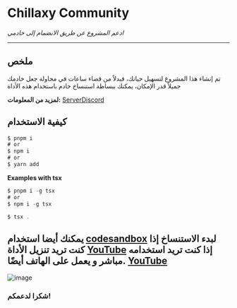 # Chillaxy Community

*ادعم المشروع عن طريق الانضمام إلى خادمي*

---

## ملخص
تم إنشاء هذا المشروع لتسهيل حياتك، فبدلاً من قضاء ساعات في محاولة جعل خادمك جميلاً قدر الإمكان، يمكنك ببساطة استنساخ خادم باستخدام هذه الأداة

**لمزيد من المعلومات:** [ServerDiscord](https://discord.gg/jWqyCXUsF3)

## كيفية الاستخدام
```typescript
$ pnpm i
# or
$ npm i
# or
$ yarn add
```
**Examples with tsx**
```typescript
$ pnpm i -g tsx
# or
$ npm i -g tsx
```

```typescript
$ tsx .
```
**يمكنك أيضا استخدام [codesandbox](https://codesandbox.io/dashboard/recent) لبدء الاستنساخ**
**إذا كنت تريد تنزيل الأداة** [YouTube](https://www.youtube.com/watch?v=01quPcpr3eg&t=36s)
**إذا كنت تريد استخدامه مباشر و يعمل على الهاتف أيضًا.** [YouTube](https://www.youtube.com/watch?v=mBpyYZm4uzA&t=11s)
----

![image](https://imgur.com/a/qdcS5VY)



### شكرا لدعمكم!
